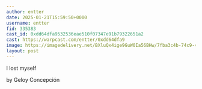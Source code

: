 ```yaml
---
author: entter
date: 2025-01-21T15:59:50+0000
username: entter
fid: 335383
cast_id: 0xdd64dfa9532536eae510f07347e91b79322651a2
cast: https://warpcast.com/entter/0xdd64dfa9
image: https://imagedelivery.net/BXluQx4ige9GuW0Ia56BHw/7fba3c4b-74c9-4276-df0b-91779b437900/original
layout: post
---
```

I lost myself  
  
by Geloy Concepción  

<img src='https://imagedelivery.net/BXluQx4ige9GuW0Ia56BHw/7fba3c4b-74c9-4276-df0b-91779b437900/original' alt='' referrerpolicy='no-referrer'/>